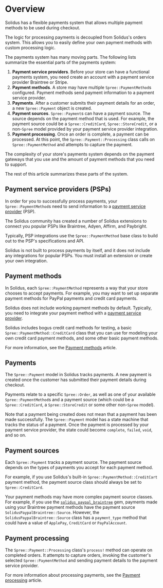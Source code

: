 # Overview

Solidus has a flexible payments system that allows multiple payment methods to
be used during checkout.

The logic for processing payments is decoupled from Solidus's orders system.
This allows you to easily define your own payment methods with custom
processing logic.

The payments system has many moving parts. The following lists summarize the
essential parts of the payments system:

1. **Payment service providers**. Before your store can have a functional
   payments system, you need create an account with a payment service provider
   Braintree or Stripe.
2. **Payment methods**. A store may have multiple `Spree::PaymentMethod`s
   configured. Payment methods send payment information to a payment service
   provider.
3. **Payments**. After a customer submits their payment details for an order, a
   new `Spree::Payment` object is created.
4. **Payment sources**. `Spree::Payment`s can have a payment source. The source
   depends on the payment method that is used. For example, the payment source
   could be a `Spree::CreditCard`, `Spree::StoreCredit`, or a non-`Spree` model
   provided by your payment service provider integration.
5. **Payment processing**. Once an order is complete, a payment can be
   processed. At this point, the `Spree::Payment::Processing` class calls on
   `Spree::PaymentMethod` and attempts to capture the payment.

The complexity of your store's payments system depends on the payment gateways
that you use and the amount of payment methods that you need to support.

The rest of this article summarizes these parts of the system.

## Payment service providers (PSPs)

In order for you to successfully process payments, your  `Spree::PaymentMethod`s
need to send information to a [payment service provider][psp] (PSP).

The Solidus community has created a number of Solidus extensions to connect you
popular PSPs like Braintree, Adyen, Affirm, and Paybright.

Typically, PSP integrations use the `Spree::PaymentMethod` base class to build
out to the PSP's specifications and API.

Solidus is not built to process payments by itself, and it does not include any
integrations for popular PSPs. You must install an extension or create your own
integration.

<!-- TODO:
  # Once an article about payment service providers is merged, uncomment this
  link.

  For more information about payment service providers in Solidus, see the
  [Payment service providers][payment-service-providers] article.

  [payment-service-providers]: payment-service-providers.md
-->

[psp]: https://en.wikipedia.org/wiki/Payment_service_provider

## Payment methods

In Solidus, each `Spree::PaymentMethod` represents a way that your store chooses
to accept payments. For example, you may want to set up separate payment methods
for PayPal payments and credit card payments.

Solidus does not include working payment methods by default. Typically, you need
to integrate your payment method with a [payment service
provider](#payment-service-providers-psps).

Solidus includes bogus credit card methods for testing, a basic
`Spree::PaymentMethod::CreditCard` class that you can use for modeling your own
credit card payment methods, and some other basic payment methods.

For more information, see the [Payment methods][payment-methods] article.

[payment-methods]: payment-methods.md

## Payments

The `Spree::Payment` model in Solidus tracks payments. A new payment is created
once the customer has submitted their payment details during checkout.

Payments relate to a specific `Spree::Order`, as well as one of your available
`Spree::PaymentMethod`s and a payment source (which could be a
`Spree::CreditCard`, a `Spree::StoreCredit` or some other non-`Spree` model).

Note that a payment being created does not mean that a payment has been made
successfully. The `Spree::Payment` model has a state machine that tracks the
status of a payment. Once the payment is processed by your payment service
provider, the state could become `complete`, `failed`, `void`, and so on.


<!-- TODO:
  # Once a Spree::Payments article is merged, uncomment this link.

  For more information about payments, see the [Payments][payments] article.
-->

[payments]: payments.md

## Payment sources

Each `Spree::Payment` tracks a payment source. The payment source depends on the
types of payments you accept for each payment method.

For example, if you use Solidus's built-in `Spree::PaymentMethod::CreditCart`
payment method, the payment source class should always be set to
`Spree::CreditCard`.

Your payment methods may have more complex payment source classes. For example,
if you use the [`solidus_paypal_braintree`][solidus-paypal-braintree] gem,
payments made using your Braintree payment methods have the payment source
`SolidusPaypalBraintree::Source`. However, the `SolidusPaypalBraintree::Source`
class has a `payment_type` method that could have a value of `ApplePay`,
`CreditCard` or `PayPalAccount`.

<!-- TODO:
  # Once an article about payment sources is merged, uncomment this link.

  For more information about payment sources, see the [Payment
  methods][payment-sources] article.
-->

[payment-sources]: payment-sources.md
[solidus-paypal-braintree]: https://github.com/solidusio/solidus_paypal_braintree

## Payment processing

The `Spree::Payment::Processing` class's `process!` method can operate on
completed orders. It attempts to capture orders, invoking the customer's
selected `Spree::PaymentMethod` and sending payment details to the payment
service provider.

For more information about processing payments, see the [Payment
processing][payment-processing] article.

[payment-processing]: payment-processing.md
